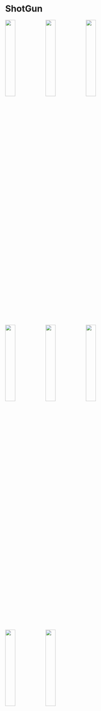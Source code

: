 # ShotGun
<img src="https://user-images.githubusercontent.com/46317057/147593169-b5ebb61a-1da6-48b3-b29f-88ba5dc6a565.png" width=25% height=25% align="left">
<img src="https://user-images.githubusercontent.com/46317057/147593293-e9bb920e-523c-4393-be7c-29000eedd20f.png" width=25% height=25% align="left">
<img src="https://user-images.githubusercontent.com/46317057/147593183-12bc6a09-e701-47c8-af54-45721eaeae64.png" width=25% height=25% align="left">
<img src="https://user-images.githubusercontent.com/46317057/147593188-a729ed53-83e7-4574-8582-ba385572d003.png" width=25% height=25% align="left">
<img src="https://user-images.githubusercontent.com/46317057/147593200-351a85fe-99d5-4498-a181-d7a4b091be6b.png" width=25% height=25% align="left">
<img src="https://user-images.githubusercontent.com/46317057/147593209-1107f9e8-bf88-4e56-8737-64d88f1547e7.png" width=25% height=25% align="left">
<img src="https://user-images.githubusercontent.com/46317057/147593253-7620e75a-0da4-4857-a464-5a7ee5ec73d9.png" width=25% height=25% align="left">
<img src="https://user-images.githubusercontent.com/46317057/147593269-4a4dca05-f6d5-481f-a6fa-50df719962da.png" width=25% height=25% align="left">
